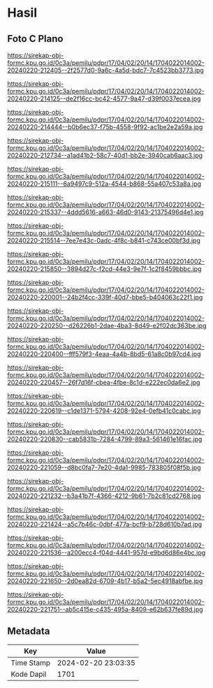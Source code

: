 # Hasil

## Foto C Plano

https://sirekap-obj-formc.kpu.go.id/0c3a/pemilu/pdpr/17/04/02/20/14/1704022014002-20240220-212405--2f2577d0-9a6c-4a5d-bdc7-7c4523bb3773.jpg

https://sirekap-obj-formc.kpu.go.id/0c3a/pemilu/pdpr/17/04/02/20/14/1704022014002-20240220-214125--de2f16cc-bc42-4577-9a47-d39f0037ecea.jpg

https://sirekap-obj-formc.kpu.go.id/0c3a/pemilu/pdpr/17/04/02/20/14/1704022014002-20240220-214444--b0b6ec37-f75b-4558-9f92-ac1be2e2a59a.jpg

https://sirekap-obj-formc.kpu.go.id/0c3a/pemilu/pdpr/17/04/02/20/14/1704022014002-20240220-212734--a1ad41b2-58c7-40d1-bb2e-3940cab6aac3.jpg

https://sirekap-obj-formc.kpu.go.id/0c3a/pemilu/pdpr/17/04/02/20/14/1704022014002-20240220-215111--6a9497c9-512a-4544-b868-55a407c53a8a.jpg

https://sirekap-obj-formc.kpu.go.id/0c3a/pemilu/pdpr/17/04/02/20/14/1704022014002-20240220-215337--4ddd5616-a663-46d0-9143-21375496d4e1.jpg

https://sirekap-obj-formc.kpu.go.id/0c3a/pemilu/pdpr/17/04/02/20/14/1704022014002-20240220-215514--7ee7e43c-0adc-4f8c-b841-c743ce00bf3d.jpg

https://sirekap-obj-formc.kpu.go.id/0c3a/pemilu/pdpr/17/04/02/20/14/1704022014002-20240220-215850--3894d27c-f2cd-44e3-9e7f-1c2f8459bbbc.jpg

https://sirekap-obj-formc.kpu.go.id/0c3a/pemilu/pdpr/17/04/02/20/14/1704022014002-20240220-220001--24b2f4cc-339f-40d7-bbe5-b404063c22f1.jpg

https://sirekap-obj-formc.kpu.go.id/0c3a/pemilu/pdpr/17/04/02/20/14/1704022014002-20240220-220250--d26226b1-2dae-4ba3-8d49-e2f02dc363be.jpg

https://sirekap-obj-formc.kpu.go.id/0c3a/pemilu/pdpr/17/04/02/20/14/1704022014002-20240220-220400--fff579f3-4eaa-4a4b-8bd5-61a8c0b97cd4.jpg

https://sirekap-obj-formc.kpu.go.id/0c3a/pemilu/pdpr/17/04/02/20/14/1704022014002-20240220-220457--26f7d16f-cbea-4fbe-8c1d-e222ec0da6e2.jpg

https://sirekap-obj-formc.kpu.go.id/0c3a/pemilu/pdpr/17/04/02/20/14/1704022014002-20240220-220619--c1de1371-5794-4208-92e4-0efb41c0cabc.jpg

https://sirekap-obj-formc.kpu.go.id/0c3a/pemilu/pdpr/17/04/02/20/14/1704022014002-20240220-220830--cab5831b-7284-4799-89a3-561461e16fac.jpg

https://sirekap-obj-formc.kpu.go.id/0c3a/pemilu/pdpr/17/04/02/20/14/1704022014002-20240220-221059--d8bc0fa7-7e20-4da1-9985-783805f08f5b.jpg

https://sirekap-obj-formc.kpu.go.id/0c3a/pemilu/pdpr/17/04/02/20/14/1704022014002-20240220-221232--b3a41b7f-4366-4212-9b61-7b2c81cd2768.jpg

https://sirekap-obj-formc.kpu.go.id/0c3a/pemilu/pdpr/17/04/02/20/14/1704022014002-20240220-221424--a5c7b46c-0dbf-477a-bcf9-b728d610b7ad.jpg

https://sirekap-obj-formc.kpu.go.id/0c3a/pemilu/pdpr/17/04/02/20/14/1704022014002-20240220-221536--a200ecc4-f04d-4441-957d-e9bd6d86e4bc.jpg

https://sirekap-obj-formc.kpu.go.id/0c3a/pemilu/pdpr/17/04/02/20/14/1704022014002-20240220-221650--2d0ea82d-6709-4b17-b5a2-5ec4918abfbe.jpg

https://sirekap-obj-formc.kpu.go.id/0c3a/pemilu/pdpr/17/04/02/20/14/1704022014002-20240220-221751--ab5c415e-c435-495a-8409-e62b637fe89d.jpg


## Metadata

| Key        | Value               |
| ---------- | ------------------- |
| Time Stamp | 2024-02-20 23:03:35 |
| Kode Dapil | 1701                |



